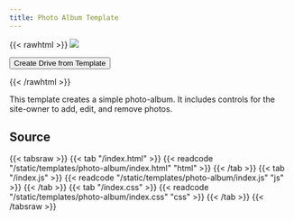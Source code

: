 ```yaml
---
title: Photo Album Template
---
```


{{< rawhtml >}}
<img class="template-thumb" src="/templates/photo-album.png">

<button class="create-drive">Create Drive from Template</button>

<script>
  const TEMPLATE_ROOT = '/templates/photo-album'
  window.TEMPLATE_FILES = [
    '/index.html',
    '/index.js',
    '/index.css'
  ]
</script>
<script src="/templates/index.js"></script>
{{< /rawhtml >}}

This template creates a simple photo-album. It includes controls for the site-owner to add, edit, and remove photos.

## Source

{{< tabsraw >}}
{{< tab "/index.html" >}}
{{< readcode "/static/templates/photo-album/index.html" "html" >}}
{{< /tab >}}
{{< tab "/index.js" >}}
{{< readcode "/static/templates/photo-album/index.js" "js" >}}
{{< /tab >}}
{{< tab "/index.css" >}}
{{< readcode "/static/templates/photo-album/index.css" "css" >}}
{{< /tab >}}
{{< /tabsraw >}}